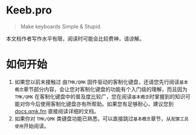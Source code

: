 # Keeb.pro

> Make keyboards Simple & Stupid.

本文档作者写作水平有限，阅读时可能会比较费神，请谅解。

# 如何开始

1. 如果您以前未接触过 由`TMK/QMK` 固件驱动的客制化键盘，还请您先行阅读`基本概念`章节部分内容，会让您对客制化键盘的功能有个入门级的理解，而且因为 `TMK/QMK` 在客制化键盘中的普及度比较广，您在阅读`基本概念`时掌握到的知识可能对你今后使用客制化键盘亦有所帮助。如果您有足够耐心，建议您到 [docs.qmk.fm](https://docs.qmk.fm/#/zh-cn/) 直接阅读详细的文档。
2. 如果你对 `TMK/QMK` 类键盘功能已熟悉，可以直接跳过`基本概念`章节，从`配置工具使用`开始阅读。